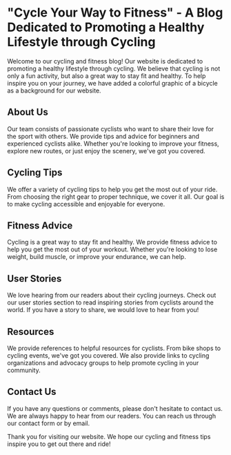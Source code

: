 <!--font:Poppins-->

# "Cycle Your Way to Fitness" - A Blog Dedicated to Promoting a Healthy Lifestyle through Cycling

Welcome to our cycling and fitness blog! Our website is dedicated to promoting a healthy lifestyle through cycling. We believe that cycling is not only a fun activity, but also a great way to stay fit and healthy. To help inspire you on your journey, we have added a colorful graphic of a bicycle as a background for our website.

## About Us
Our team consists of passionate cyclists who want to share their love for the sport with others. We provide tips and advice for beginners and experienced cyclists alike. Whether you're looking to improve your fitness, explore new routes, or just enjoy the scenery, we've got you covered.

## Cycling Tips
We offer a variety of cycling tips to help you get the most out of your ride. From choosing the right gear to proper technique, we cover it all. Our goal is to make cycling accessible and enjoyable for everyone.

## Fitness Advice
Cycling is a great way to stay fit and healthy. We provide fitness advice to help you get the most out of your workout. Whether you're looking to lose weight, build muscle, or improve your endurance, we can help.

## User Stories
We love hearing from our readers about their cycling journeys. Check out our user stories section to read inspiring stories from cyclists around the world. If you have a story to share, we would love to hear from you!

## Resources
We provide references to helpful resources for cyclists. From bike shops to cycling events, we've got you covered. We also provide links to cycling organizations and advocacy groups to help promote cycling in your community.

## Contact Us
If you have any questions or comments, please don't hesitate to contact us. We are always happy to hear from our readers. You can reach us through our contact form or by email.

Thank you for visiting our website. We hope our cycling and fitness tips inspire you to get out there and ride!

<!--

Write me content for website with wallpaper which alt text is:

"A colorful graphic of a bicycle for a cycling or fitness blog"

The name/title of the page should not be 1:1 copy of the alt text but rather a real content of the website which is using this wallpaper.

- Use markdown format 
- Start with heading
- Heading should be short and concise
- The content should look like a real website 
- The website should not be about the wallpaper, wallpaper is just a related background
- Heading should be contain work "wallpaper" or "background"
- Include real sections like references, contact, user stories, etc. use things relevant to the page purpose.
- Feel free to use structure like headings, bullets, numbering, blockquotes, paragraphs, horizontal lines, etc.
- You can use formatting like bold or _italic_
- You can include UTF-8 emojis
- Links should be only #hash anchors (and you can refer to the document itself)
- Do not include images


---


# "Cycle Your Way to Fitness" Wallpaper Background for a Healthy Lifestyle Blog

Welcome to our cycling and fitness blog! Our website is dedicated to promoting a healthy lifestyle through cycling. We believe that cycling is not only a fun activity, but also a great way to stay fit and healthy. To help inspire you on your journey, we have created this colorful graphic of a bicycle as a wallpaper background for our website.

## About Us
Our team consists of passionate cyclists who want to share their love for the sport with others. We provide tips and advice for beginners and experienced cyclists alike. Whether you're looking to improve your fitness, explore new routes, or just enjoy the scenery, we've got you covered.

## Cycling Tips
We offer a variety of cycling tips to help you get the most out of your ride. From choosing the right gear to proper technique, we cover it all. Our goal is to make cycling accessible and enjoyable for everyone.

## Fitness Advice
Cycling is a great way to stay fit and healthy. We provide fitness advice to help you get the most out of your workout. Whether you're looking to lose weight, build muscle, or improve your endurance, we can help.

## User Stories
We love hearing from our readers about their cycling journeys. Check out our user stories section to read inspiring stories from cyclists around the world. If you have a story to share, we would love to hear from you!

## References
We provide references to helpful resources for cyclists. From bike shops to cycling events, we've got you covered. We also provide links to cycling organizations and advocacy groups to help promote cycling in your community.

## Contact Us
If you have any questions or comments, please don't hesitate to contact us. We are always happy to hear from our readers. You can reach us through our contact form or by email.

Thank you for visiting our website. We hope our cycling and fitness tips inspire you to get out there and ride!


---


Heading should not include word "wallpaper". The website should not be about the wallpaper itself, wallpaper is just a related background, rewrite whole content.


---


# "Cycle Your Way to Fitness" - A Blog Dedicated to Promoting a Healthy Lifestyle through Cycling

Welcome to our cycling and fitness blog! Our website is dedicated to promoting a healthy lifestyle through cycling. We believe that cycling is not only a fun activity, but also a great way to stay fit and healthy. To help inspire you on your journey, we have added a colorful graphic of a bicycle as a background for our website.

## About Us
Our team consists of passionate cyclists who want to share their love for the sport with others. We provide tips and advice for beginners and experienced cyclists alike. Whether you're looking to improve your fitness, explore new routes, or just enjoy the scenery, we've got you covered.

## Cycling Tips
We offer a variety of cycling tips to help you get the most out of your ride. From choosing the right gear to proper technique, we cover it all. Our goal is to make cycling accessible and enjoyable for everyone.

## Fitness Advice
Cycling is a great way to stay fit and healthy. We provide fitness advice to help you get the most out of your workout. Whether you're looking to lose weight, build muscle, or improve your endurance, we can help.

## User Stories
We love hearing from our readers about their cycling journeys. Check out our user stories section to read inspiring stories from cyclists around the world. If you have a story to share, we would love to hear from you!

## Resources
We provide references to helpful resources for cyclists. From bike shops to cycling events, we've got you covered. We also provide links to cycling organizations and advocacy groups to help promote cycling in your community.

## Contact Us
If you have any questions or comments, please don't hesitate to contact us. We are always happy to hear from our readers. You can reach us through our contact form or by email.

Thank you for visiting our website. We hope our cycling and fitness tips inspire you to get out there and ride!

-->
